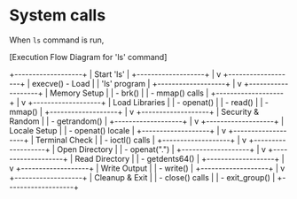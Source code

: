 # System calls

When `ls` command is run,

[Execution Flow Diagram for 'ls' command]

+-------------------+
|    Start 'ls'     |
+-------------------+
          |
          v
+-------------------+
|  execve() - Load  |
|   'ls' program    |
+-------------------+
          |
          v
+-------------------+
| Memory Setup      |
| - brk()           |
| - mmap() calls    |
+-------------------+
          |
          v
+-------------------+
| Load Libraries    |
| - openat()        |
| - read()          |
| - mmap()          |
+-------------------+
          |
          v
+-------------------+
| Security & Random |
| - getrandom()     |
+-------------------+
          |
          v
+-------------------+
| Locale Setup      |
| - openat() locale |
+-------------------+
          |
          v
+-------------------+
| Terminal Check    |
| - ioctl() calls   |
+-------------------+
          |
          v
+-------------------+
| Open Directory    |
| - openat(".")     |
+-------------------+
          |
          v
+-------------------+
| Read Directory    |
| - getdents64()    |
+-------------------+
          |
          v
+-------------------+
| Write Output      |
| - write()         |
+-------------------+
          |
          v
+-------------------+
| Cleanup & Exit    |
| - close() calls   |
| - exit_group()    |
+-------------------+
